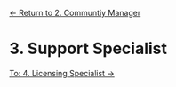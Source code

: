 [← Return to 2. Communtiy Manager](./2.-community-manager.md)

# 3. Support Specialist

[To: 4. Licensing Specialist →](./4.-licensing-specialist.md)
